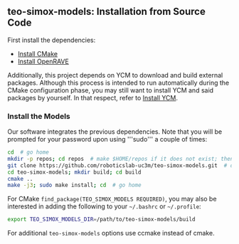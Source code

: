 ## teo-simox-models: Installation from Source Code

First install the dependencies:
- [Install CMake](https://github.com/roboticslab-uc3m/installation-guides/blob/develop/install-cmake.md)
- [Install OpenRAVE](https://github.com/roboticslab-uc3m/installation-guides/blob/develop/install-openrave.md)

Additionally, this project depends on YCM to download and build external packages. Although this process is intended to run automatically during the CMake configuration phase, you may still want to install YCM and said packages by yourself. In that respect, refer to [Install YCM](https://github.com/roboticslab-uc3m/installation-guides/blob/develop/install-ycm.md).

### Install the Models

Our software integrates the previous dependencies. Note that you will be prompted for your password upon using '''sudo''' a couple of times:

```bash
cd  # go home
mkdir -p repos; cd repos  # make $HOME/repos if it does not exist; then, enter it
git clone https://github.com/roboticslab-uc3m/teo-simox-models.git  # download teo-simox-models software from the repository
cd teo-simox-models; mkdir build; cd build
cmake ..
make -j3; sudo make install; cd  # go home
```

For CMake `find_package(TEO_SIMOX_MODELS REQUIRED)`, you may also be interested in adding the following to your `~/.bashrc` or `~/.profile`:
```bash
export TEO_SIMOX_MODELS_DIR=/path/to/teo-simox-models/build
```

For additional `teo-simox-models` options use ccmake instead of cmake.


